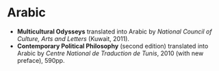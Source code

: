 # Arabic

- **Multicultural Odysseys** translated into Arabic by _National Council of Culture, Arts and Letters_ (Kuwait, 2011).
- **Contemporary Political Philosophy** (second edition) translated into Arabic by _Centre National de Traduction de Tunis_, 2010 (with new preface), 590pp.
